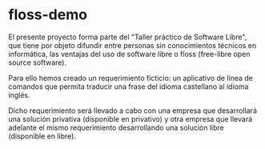 floss-demo
==========

El presente proyecto forma parte del "Taller práctico de Software Libre", que tiene por objeto difundir entre personas sin conocimientos técnicos en informática, las ventajas del uso de software libre o floss (free-libre open source software).

Para ello hemos creado un requerimiento ficticio: un aplicativo de línea de comandos que permita traducir una frase del idioma castellano al idioma inglés.

Dicho requerimiento será llevado a cabo con una empresa que desarrollará una solución privativa (disponible en privativo) y otra empresa que llevará adelante el mismo requerimiento desarrollando una solución libre (disponible en libre).